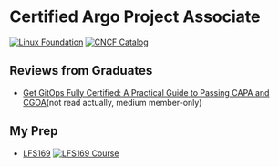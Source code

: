 # Certified Argo Project Associate

[![Linux Foundation](https://img.shields.io/badge/LF-Catalog-003778.svg?logo=linuxfoundation)](https://training.linuxfoundation.org/certification/certified-gitops-associate-cgoa/)
[![CNCF Catalog](https://img.shields.io/badge/CNCF-Catalog-231F20.svg?logo=cncf)](https://www.cncf.io/training/certification/cgoa/)

## Reviews from Graduates

- [Get GitOps Fully Certified: A Practical Guide to Passing CAPA and CGOA](https://medium.com/@talyitzhak/get-gitops-fully-certified-a-practical-guide-to-passing-capa-and-cgoa-6376cef139a7)(not read actually, medium member-only)

## My Prep

- [LFS169](../notes/istio.lfs144.md) [![LFS169 Course](https://img.shields.io/badge/LF-Free_Course-003778.svg?logo=linux-foundation)](https://trainingportal.linuxfoundation.org/courses/introduction-to-gitops-lfs169)
